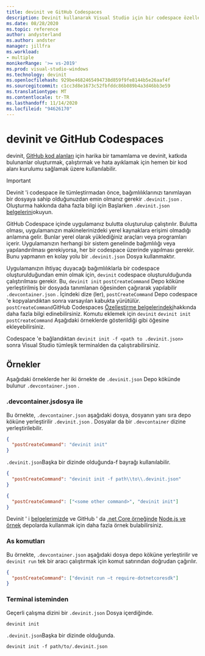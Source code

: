 ```yaml
---
title: devinit ve GitHub Codespaces
description: Devinit kullanarak Visual Studio için bir codespace özelleştirmeyi öğrenin.
ms.date: 08/28/2020
ms.topic: reference
author: andysterland
ms.author: andster
manager: jillfra
ms.workload:
- multiple
monikerRange: '>= vs-2019'
ms.prod: visual-studio-windows
ms.technology: devinit
ms.openlocfilehash: 929be4682465494738d859f9fe8144b5e26aaf4f
ms.sourcegitcommit: c1cc3d8e1673c52fbfddc86b089b4a3d46bb3e59
ms.translationtype: MT
ms.contentlocale: tr-TR
ms.lasthandoff: 11/14/2020
ms.locfileid: "94626170"
---
```

# <a name="devinit-and-github-codespaces"></a>devinit ve GitHub Codespaces

devinit, [GitHub kod alanları](https://github.com/features/codespaces) için harika bir tamamlama ve devinit, katkıda bulunanlar oluşturmak, çalıştırmak ve hata ayıklamak için hemen bir kod alanı kurulumu sağlamak üzere kullanılabilir.

> [!IMPORTANT]
> Devinit 'i codespace ile tümleştirmadan önce, bağımlılıklarınızı tanımlayan bir dosyaya sahip olduğunuzdan emin olmanız gerekir `.devinit.json` . Oluşturma hakkında daha fazla bilgi için Başlarken `.devinit.json` [belgelerini](getting-started-with-devinit.md)okuyun.

GitHub Codespace içinde uygulamanız bulutta oluşturulup çalıştırılır. Bulutta olması, uygulamanızın makinelerinizdeki yerel kaynaklara erişimi olmadığı anlamına gelir. Bunlar yerel olarak yüklediğiniz araçları veya programları içerir. Uygulamanızın herhangi bir sistem genelinde bağımlılığı veya yapılandırılması gerekiyorsa, her bir codespace üzerinde yapılması gerekir. Bunu yapmanın en kolay yolu bir `.devinit.json` Dosya kullanmaktır.

Uygulamanızın ihtiyaç duyacağı bağımlılıklarla bir codespace oluşturulduğundan emin olmak için, `devinit` codespace oluşturulduğunda çalıştırılması gerekir. Bu, `devinit init` `postCreateCommand` Depo köküne yerleştirilmiş bir dosyada tanımlanan öğesinden çağırarak yapılabilir `.devcontainer.json` . İçindeki dize (ler), `postCreateCommand` Depo codespace 'e kopyalandıktan sonra varsayılan kabukta yürütülür. `postCreateCommand`GitHub Codespaces [Özelleştirme belgelerindeki](https://docs.github.com/github/developing-online-with-codespaces/configuring-codespaces-for-your-project)hakkında daha fazla bilgi edinebilirsiniz. Komutu eklemek için `devinit` `devinit init` `postCreateCommand` Aşağıdaki örneklerde gösterildiği gibi öğesine ekleyebilirsiniz.

Codespace 'e bağlandıktan `devinit init -f <path to .devinit.json>` sonra Visual Studio tümleşik terminalden da çalıştırabilirsiniz.

## <a name="examples"></a>Örnekler

Aşağıdaki örneklerde her iki örnekte de `.devinit.json` Depo kökünde bulunur `.devcontainer.json` .

### <a name="with-a-devcontainerjson-file"></a>.devcontainer.jsdosya ile

Bu örnekte, `.devcontainer.json` aşağıdaki dosya, dosyanın yanı sıra depo köküne yerleştirilir `.devinit.json` . Dosyalar da bir `.devcontainer` dizine yerleştirilebilir.

```json
{
  "postCreateCommand": "devinit init"
}
```

`.devinit.json`Başka bir dizinde olduğunda-f bayrağı kullanılabilir.

```json
{
  "postCreateCommand": "devinit init -f path\\to\\.devinit.json"
}

```

```json
{
  "postCreateCommand": ["<some other command>", "devinit init"]
}
```

Devinit ' i [belgelerimizde](sample-all-tool.md) ve GitHub ' da [.net Core örneğinde](https://github.com/microsoft/devinit-example-dotnet-core) [Node.js ve örnek](https://github.com/microsoft/devinit-example-nodejs) depolarda kullanmak için daha fazla örnek bulabilirsiniz.

### <a name="as-commands"></a>As komutları

Bu örnekte, `.devcontainer.json` aşağıdaki dosya depo köküne yerleştirilir ve `devinit run` tek bir aracı çalıştırmak için komut satırından doğrudan çağırılır.  

```json
{
  "postCreateCommand": ["devinit run –t require-dotnetcoresdk"]
}
```

### <a name="from-a-terminal-prompt"></a>Terminal isteminden

Geçerli çalışma dizini bir `.devinit.json` Dosya içerdiğinde.

```console
devinit init
```

`.devinit.json`Başka bir dizinde olduğunda.

```console
devinit init -f path/to/.devinit.json
```
